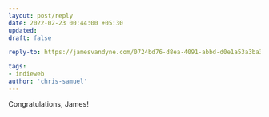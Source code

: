 ```yaml
---
layout: post/reply
date: 2022-02-23 00:44:00 +05:30
updated:
draft: false

reply-to: https://jamesvandyne.com/0724bd76-d8ea-4091-abbd-d0e1a53a3ba3

tags:
- indieweb
author: 'chris-samuel'
---
```


Congratulations, James!
